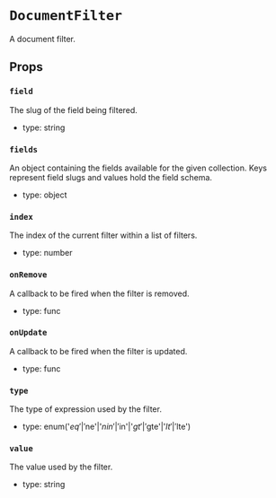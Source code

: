 `DocumentFilter`
================

A document filter.

Props
-----

### `field`

The slug of the field being filtered.

- type: string


### `fields`

An object containing the fields available for the given collection.
Keys represent field slugs and values hold the field schema.

- type: object


### `index`

The index of the current filter within a list of filters.

- type: number


### `onRemove`

A callback to be fired when the filter is removed.

- type: func


### `onUpdate`

A callback to be fired when the filter is updated.

- type: func


### `type`

The type of expression used by the filter.

- type: enum('$eq'|'$ne'|'$nin'|'$in'|'$gt'|'$gte'|'$lt'|'$lte')


### `value`

The value used by the filter.

- type: string

